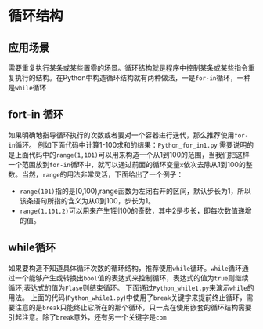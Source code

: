 # 循环结构
## 应用场景
需要重复执行某条或某些置零的场景。循环结构就是程序中控制某条或某些指令重复执行的结构。在Python中构造循环结构就有两种做法，一是`for-in`循环，一种是`while`循环
## fort-in 循环
如果明确地指导循环执行的次数或者要对一个容器进行迭代，那么推荐使用`for-in`循环。
例如下面代码中计算1-100求和的结果：`Python_for_in1.py`
需要说明的是上面代码中的`range(1,101)`可以用来构造一个从1到100的范围，当我们把这样一个范围放到`for-in`循环中，就可以通过前面的循环变量`x`依次去除从1到100的整数。当然，`range`的用法非常灵活，下面给出了一个例子：
   - `range(101)`指的是[0,100),range函数为左闭右开的区间，默认步长为1，所以该条语句所指的含义为从0到100，步长为1。
   - `range(1,101,2)`可以用来产生1到100的奇数，其中2是步长，即每次数值递增的值。
## while循环
如果要构造不知道具体循环次数的循环结构，推荐使用`while`循环。`while`循环通过一个能够产生或转换出`bool`值的表达式来控制循环，表达式的值为`true`则继续循环;表达式的值为`Flase`则结束循环。
下面通过`Python_while1.py`来演示`while`的用法。
上面的代码(`Python_while1.py`)中使用了`break`关键字来提前终止循环，需要注意的是`break`只能终止它所在的那个循环，只一点在使用嵌套的循环结构需要引起注意。除了`break`意外，还有另一个关键字是`com`